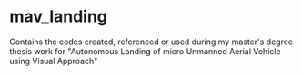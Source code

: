 # mav_landing
Contains the codes created, referenced or used during my master's degree thesis work for "Autonomous Landing of micro Unmanned Aerial Vehicle using Visual Approach"
